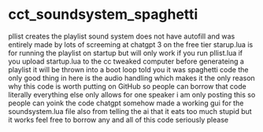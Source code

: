 # cct_soundsystem_spaghetti
pllist creates the playlist
sound system does not have autofill and was entirely made by lots of screeming at chatgpt 3 on the free tier
starup.lua is for running the playlist on startup but will only work if you run pllist.lua if you upload startup.lua to the cc tweaked computer before generateing a playlist it will be thrown into a boot loop
told you it was spaghetti code the only good thing in here is the audio handling which makes it the only reason why this code is worth putting on GitHub so people can borrow that code 
literally everything else only allows for one speaker i am only posting this so people can yoink the code
chatgpt somehow made a working gui for the soundsystem.lua file also from telling the ai that it eats too much stupid but it works 
feel free to borrow any and all of this code seriously please
